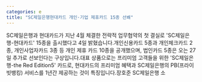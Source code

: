 ```yaml
---
categories: e
title: "SC제일은행현대카드 개인·기업 제휴카드 15종 선봬"
---
```

SC제일은행과 현대카드가 지난 4월 체결한 전략적 업무협약의 첫 결실로 &#39;SC제일은행-현대카드&#39; 15종을 출시했다고 4일 밝혔습니다.개인신용카드 5종과 개인체크카드 2종, 개인사업자카드 3종 등 개인 제휴 카드 10종을 공개했으며, 법인카드 5종은 오는 27일 추가로 선보인다는 구상입니다.대표 상품으로는 프리미엄 고객들을 위한 &#39;SC제일은행-the Red Edition5&#39; 카드로, 현대카드의 프리미엄 혜택과 SC제일은행의 PB(프라이빗뱅킹) 서비스를 1년간 제공하는 것이 특징입니다.장호준 SC제일은행 소